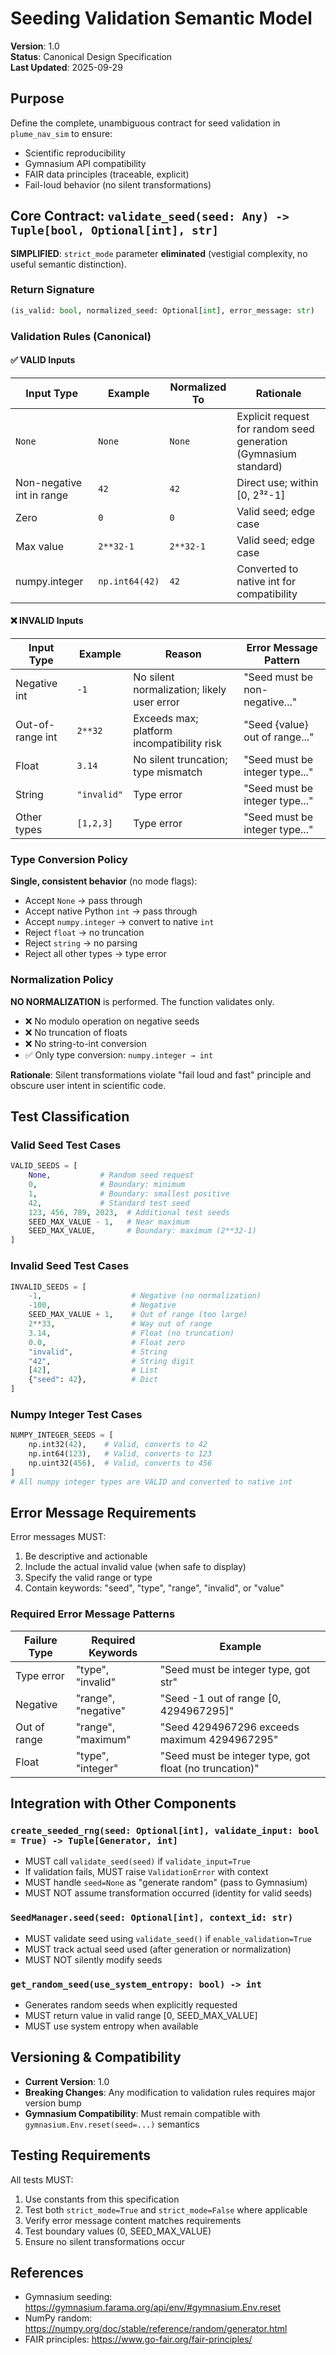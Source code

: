 # Seeding Validation Semantic Model

**Version**: 1.0  
**Status**: Canonical Design Specification  
**Last Updated**: 2025-09-29

## Purpose

Define the complete, unambiguous contract for seed validation in `plume_nav_sim` to ensure:
- Scientific reproducibility
- Gymnasium API compatibility
- FAIR data principles (traceable, explicit)
- Fail-loud behavior (no silent transformations)

## Core Contract: `validate_seed(seed: Any) -> Tuple[bool, Optional[int], str]`

**SIMPLIFIED**: `strict_mode` parameter **eliminated** (vestigial complexity, no useful semantic distinction).

### Return Signature
```python
(is_valid: bool, normalized_seed: Optional[int], error_message: str)
```

### Validation Rules (Canonical)

#### ✅ VALID Inputs

| Input Type | Example | Normalized To | Rationale |
|------------|---------|---------------|-----------|
| `None` | `None` | `None` | Explicit request for random seed generation (Gymnasium standard) |
| Non-negative int in range | `42` | `42` | Direct use; within [0, 2³²-1] |
| Zero | `0` | `0` | Valid seed; edge case |
| Max value | `2**32-1` | `2**32-1` | Valid seed; edge case |
| numpy.integer | `np.int64(42)` | `42` | Converted to native int for compatibility |

#### ❌ INVALID Inputs

| Input Type | Example | Reason | Error Message Pattern |
|------------|---------|--------|----------------------|
| Negative int | `-1` | No silent normalization; likely user error | "Seed must be non-negative..." |
| Out-of-range int | `2**32` | Exceeds max; platform incompatibility risk | "Seed {value} out of range..." |
| Float | `3.14` | No silent truncation; type mismatch | "Seed must be integer type..." |
| String | `"invalid"` | Type error | "Seed must be integer type..." |
| Other types | `[1,2,3]` | Type error | "Seed must be integer type..." |

### Type Conversion Policy

**Single, consistent behavior** (no mode flags):
- Accept `None` → pass through
- Accept native Python `int` → pass through
- Accept `numpy.integer` → convert to native `int`
- Reject `float` → no truncation
- Reject `string` → no parsing
- Reject all other types → type error

### Normalization Policy

**NO NORMALIZATION** is performed. The function validates only.

- ❌ No modulo operation on negative seeds
- ❌ No truncation of floats
- ❌ No string-to-int conversion
- ✅ Only type conversion: `numpy.integer → int`

**Rationale**: Silent transformations violate "fail loud and fast" principle and obscure user intent in scientific code.

## Test Classification

### Valid Seed Test Cases
```python
VALID_SEEDS = [
    None,           # Random seed request
    0,              # Boundary: minimum
    1,              # Boundary: smallest positive
    42,             # Standard test seed
    123, 456, 789, 2023,  # Additional test seeds
    SEED_MAX_VALUE - 1,   # Near maximum
    SEED_MAX_VALUE,       # Boundary: maximum (2**32-1)
]
```

### Invalid Seed Test Cases
```python
INVALID_SEEDS = [
    -1,                    # Negative (no normalization)
    -100,                  # Negative
    SEED_MAX_VALUE + 1,    # Out of range (too large)
    2**33,                 # Way out of range
    3.14,                  # Float (no truncation)
    0.0,                   # Float zero
    "invalid",             # String
    "42",                  # String digit
    [42],                  # List
    {"seed": 42},          # Dict
]
```

### Numpy Integer Test Cases
```python
NUMPY_INTEGER_SEEDS = [
    np.int32(42),    # Valid, converts to 42
    np.int64(123),   # Valid, converts to 123
    np.uint32(456),  # Valid, converts to 456
]
# All numpy integer types are VALID and converted to native int
```

## Error Message Requirements

Error messages MUST:
1. Be descriptive and actionable
2. Include the actual invalid value (when safe to display)
3. Specify the valid range or type
4. Contain keywords: "seed", "type", "range", "invalid", or "value"

### Required Error Message Patterns

| Failure Type | Required Keywords | Example |
|--------------|-------------------|---------|
| Type error | "type", "invalid" | "Seed must be integer type, got str" |
| Negative | "range", "negative" | "Seed -1 out of range [0, 4294967295]" |
| Out of range | "range", "maximum" | "Seed 4294967296 exceeds maximum 4294967295" |
| Float | "type", "integer" | "Seed must be integer type, got float (no truncation)" |

## Integration with Other Components

### `create_seeded_rng(seed: Optional[int], validate_input: bool = True) -> Tuple[Generator, int]`
- MUST call `validate_seed(seed)` if `validate_input=True`
- If validation fails, MUST raise `ValidationError` with context
- MUST handle `seed=None` as "generate random" (pass to Gymnasium)
- MUST NOT assume transformation occurred (identity for valid seeds)

### `SeedManager.seed(seed: Optional[int], context_id: str)`
- MUST validate seed using `validate_seed()` if `enable_validation=True`
- MUST track actual seed used (after generation or normalization)
- MUST NOT silently modify seeds

### `get_random_seed(use_system_entropy: bool) -> int`
- Generates random seeds when explicitly requested
- MUST return value in valid range [0, SEED_MAX_VALUE]
- MUST use system entropy when available

## Versioning & Compatibility

- **Current Version**: 1.0
- **Breaking Changes**: Any modification to validation rules requires major version bump
- **Gymnasium Compatibility**: Must remain compatible with `gymnasium.Env.reset(seed=...)` semantics

## Testing Requirements

All tests MUST:
1. Use constants from this specification
2. Test both `strict_mode=True` and `strict_mode=False` where applicable
3. Verify error message content matches requirements
4. Test boundary values (0, SEED_MAX_VALUE)
5. Ensure no silent transformations occur

## References

- Gymnasium seeding: https://gymnasium.farama.org/api/env/#gymnasium.Env.reset
- NumPy random: https://numpy.org/doc/stable/reference/random/generator.html
- FAIR principles: https://www.go-fair.org/fair-principles/
